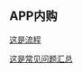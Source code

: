 ## APP内购

[这是流程](http://blog.csdn.net/shenjie12345678/article/details/40978977)


[这是常见问题汇总](http://www.lanrenios.com/tutorials/advanced/2012/1125/524.html)